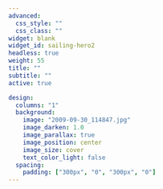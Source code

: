 ```yaml
---
advanced:
  css_style: ""
  css_class: ""
widget: blank
widget_id: sailing-hero2
headless: true
weight: 55
title: ""
subtitle: ""
active: true

design:
  columns: "1"
  background:
    image: "2009-09-30_114847.jpg"
    image_darken: 1.0
    image_parallax: true
    image_position: center
    image_size: cover
    text_color_light: false
  spacing:
    padding: ["300px", "0", "300px", "0"]
---
```






